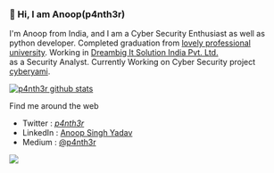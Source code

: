 ### 👋 Hi, I am Anoop(p4nth3r)


I'm Anoop from India, and I am a Cyber Security Enthusiast as well as python developer. Completed graduation from [lovely professional university](https://www.lpu.in/).
Working in [Dreambig It Solution India Pvt. Ltd.](https://www.dreambig-it.com/)<br>as a Security Analyst. Currently Working on Cyber Security project [cyberyami](https://cyberyami.com).

[![p4nth3r github stats](https://github-readme-stats.vercel.app/api?username=p4nth3r-5237)](https://github.com/anuraghazra/github-readme-stats)

Find me around the web

- Twitter : [_p4nth3r_](https://twitter.com/_p4nth3r_)
- LinkedIn : [Anoop Singh Yadav](https://www.linkedin.com/in/anoopyadav5237/)
- Medium : [@p4nth3r](https://medium.com/@p4nth3r)

![](https://komarev.com/ghpvc/?username=p4nth3r-5237&color=brightgreen)
